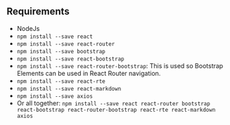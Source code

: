 ## Requirements
- NodeJs
- `npm install --save react`
- `npm install --save react-router`
- `npm install --save bootstrap`
- `npm install --save react-bootstrap`
- `npm install --save react-router-bootstrap`: This is used so Bootstrap Elements can be used in React Router navigation.
- `npm install --save react-rte`
- `npm install --save react-markdown`
- `npm install --save axios`
- Or all together: `npm install --save react react-router bootstrap react-bootstrap react-router-bootstrap react-rte react-markdown axios`
